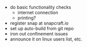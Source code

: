 - do basic functionality checks
  - internet connection
  - printing?
- register snap at snapcraft.io
- set up auto-build from git repo
- iron out confinement issues
- announce it on linux users list, etc.
